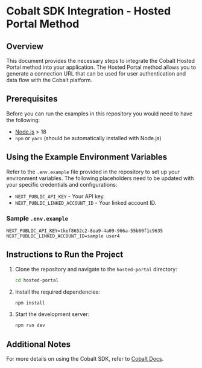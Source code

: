 # Cobalt SDK Integration - Hosted Portal Method

## Overview
This document provides the necessary steps to integrate the Cobalt Hosted Portal method into your application. The Hosted Portal method allows you to generate a connection URL that can be used for user authentication and data flow with the Cobalt platform.

## Prerequisites
Before you can run the examples in this repository you would need to have the following:
- [Node.js](https://nodejs.org/en/download) > 18
- `npm` or `yarn` (should be automatically installed with Node.js)

## Using the Example Environment Variables
Refer to the `.env.example` file provided in the repository to set up your environment variables. The following placeholders need to be updated with your specific credentials and configurations:

- `NEXT_PUBLIC_API_KEY` - Your API key.
- `NEXT_PUBLIC_LINKED_ACCOUNT_ID` - Your linked account ID.

### Sample `.env.example`
```
NEXT_PUBLIC_API_KEY=tkef8652c2-8ea9-4a09-966a-55b60f1c9635
NEXT_PUBLIC_LINKED_ACCOUNT_ID=sample user4
```


## Instructions to Run the Project
1. Clone the repository and navigate to the `hosted-portal` directory:
   ```bash
   cd hosted-portal
   ```
2. Install the required dependencies:
   ```bash
   npm install
   ```
3. Start the development server:
   ```bash
   npm run dev
   ```



## Additional Notes
For more details on using the Cobalt SDK, refer to [Cobalt Docs](https://docs.gocobalt.io/introduction).
